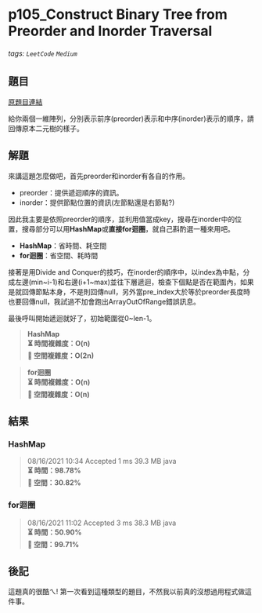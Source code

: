 # p105_Construct Binary Tree from Preorder and Inorder Traversal

###### tags: `LeetCode` `Medium`

## 題目
[原題目連結](https://leetcode.com/problems/construct-binary-tree-from-preorder-and-inorder-traversal/)

給你兩個一維陣列，分別表示前序(preorder)表示和中序(inorder)表示的順序，請回傳原本二元樹的樣子。

## 解題
來講這題怎麼做吧，首先preorder和inorder有各自的作用。
* preorder：提供遞迴順序的資訊。
* inorder：提供節點位置的資訊(左節點還是右節點?)

因此我主要是依照preorder的順序，並利用值當成key，搜尋在inorder中的位置，搜尋部分可以用**HashMap**或**直接for迴圈**，就自己斟酌選一種來用吧。
* **HashMap**：省時間、耗空間
* **for迴圈**：省空間、耗時間

接著是用Divide and Conquer的技巧，在inorder的順序中，以index為中點，分成左邊(min\~i-1)和右邊(i+1\~max)並往下層遞迴，檢查下個點是否在範圍內，如果是就回傳節點本身，不是則回傳null，另外當pre_index大於等於preorder長度時也要回傳null，我試過不加會跑出ArrayOutOfRange錯誤訊息。

最後呼叫開始遞迴就好了，初始範圍從0~len-1。

> **HashMap**  
> **⏳ 時間複雜度：O(n)**  
> **💾 空間複雜度：O(2n)**  

> **for迴圈**  
> **⏳ 時間複雜度：O(n)**  
> **💾 空間複雜度：O(n)**  

## 結果
### HashMap

> 08/16/2021 10:34	Accepted	1 ms	39.3 MB	java  
> **⏳ 時間：98.78%**  
> **💾 空間：30.82%**  

### for迴圈

> 08/16/2021 11:02	Accepted	3 ms	38.3 MB	java  
> **⏳ 時間：50.90%**  
> **💾 空間：99.71%**  

## 後記
這題真的很酷ㄟ! 第一次看到這種類型的題目，不然我以前真的沒想過用程式做這件事。